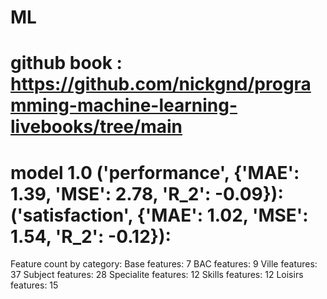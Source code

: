 # ML
github book : https://github.com/nickgnd/programming-machine-learning-livebooks/tree/main
=================================
model 1.0
('performance', {'MAE': 1.39, 'MSE': 2.78, 'R_2': -0.09}):
('satisfaction', {'MAE': 1.02, 'MSE': 1.54, 'R_2': -0.12}):
=================================
Feature count by category:
Base features: 7
BAC features: 9
Ville features: 37
Subject features: 28
Specialite features: 12
Skills features: 12
Loisirs features: 15